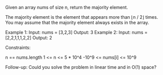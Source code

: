 Given an array nums of size n, return the majority element.

The majority element is the element that appears more than ⌊n / 2⌋ times. You
may assume that the majority element always exists in the array.


Example 1:
Input: nums = [3,2,3]
Output: 3
Example 2:
Input: nums = [2,2,1,1,1,2,2]
Output: 2


Constraints:


n == nums.length
1 <= n <= 5 * 10^4
-10^9 <= nums[i] <= 10^9



Follow-up: Could you solve the problem in linear time and in O(1) space?


